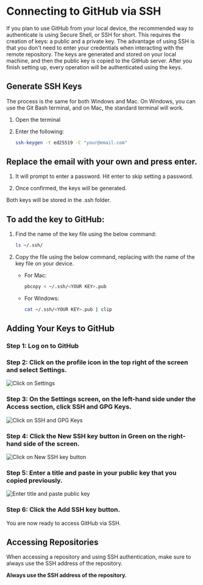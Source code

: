 # Connecting to GitHub via SSH

If you plan to use GitHub from your local device, the recommended way to authenticate is using Secure Shell, or SSH for short. This requires the creation of keys: a public and a private key. The advantage of using SSH is that you don't need to enter your credentials when interacting with the remote repository. The keys are generated and stored on your local machine, and then the public key is copied to the GitHub server. After you finish setting up, every operation will be authenticated using the keys.

## Generate SSH Keys

The process is the same for both Windows and Mac. On Windows, you can use the Git Bash terminal, and on Mac, the standard terminal will work.

1. Open the terminal

2. Enter the following:
   ```bash
   ssh-keygen -t ed25519 -C "your@email.com"
   ```
## Replace the email with your own and press enter.

1. It will prompt to enter a password. Hit enter to skip setting a password.

2. Once confirmed, the keys will be generated.

Both keys will be stored in the .ssh folder.

## To add the key to GitHub:

1. Find the name of the key file using the below command: 
    ```bash
    ls ~/.ssh/
    ```
2. Copy the file using the below command, replacing <YOUR KEY> with the name of the key file on your device.

    - For Mac:
        ```bash
        pbcopy < ~/.ssh/<YOUR KEY>.pub
        ```
    - For Windows:
        ```bash
        cat ~/.ssh/<YOUR KEY>.pub | clip
        ```
## Adding Your Keys to GitHub

### Step 1: Log on to GitHub

### Step 2: Click on the profile icon in the top right of the screen and select Settings.

![Click on Settings](images/github_settings.png)

### Step 3: On the Settings screen, on the left-hand side under the Access section, click SSH and GPG Keys.

![Click on SSH and GPG Keys](images/github_ssh_gpg_keys.png)

### Step 4: Click the New SSH key button in Green on the right-hand side of the screen.

![Click on New SSH key button](images/github_new_ssh_key.png)

### Step 5: Enter a title and paste in your public key that you copied previously.

![Enter title and paste public key](images/github_enter_ssh_key.png)

### Step 6: Click the Add SSH key button.

You are now ready to access GitHub via SSH.

## Accessing Repositories

When accessing a repository and using SSH authentication, make sure to always use the SSH address of the repository.

**Always use the SSH address of the repository.**
